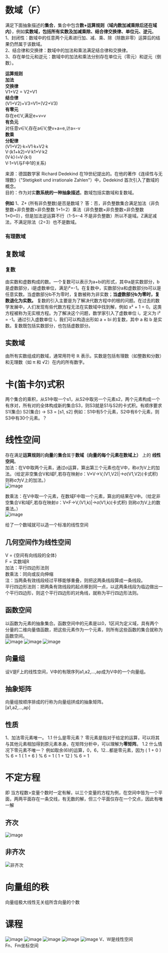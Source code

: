 # 数域（F）
满足下面抽象描述的**集合**，集合中包含**数+运算规则（域内数加减乘除后还在域内）**，例如**实数域，包括所有实数及加减乘除、结合律交换律、单位元、逆元**。   
1、封闭性：数域中的任意两个元素进行加、减、乘、除（除数非零）运算后的结果仍然属于该数域。  
2、结合律和交换律：数域中的加法和乘法满足结合律和交换律。  
3、存在单位元和逆元：数域中的加法和乘法分别存在单位元（零元）和逆元（倒数）。  

**运算规则**  
**加法**  
**交换律**  
V1+V2 = V2+V1  
**结合律**  
(V1+V2)+V3=V1+(V2+V3)  
**有零元**  
存在e∈V,满足e+v=v  
**有负元**  
对任意v∈V,存在a∈V,使v+a=e,计a=-v  
**数乘**   
**分配律**  
(V1+V2)·k=V1·k+V2·k  
V·(k1+k2)=V·k1+V·k2  
(V·k)·l=V·(k·l)  
V·1=V(与F中1的关系)  

来源：德国数学家 Richard Dedekind 在19世纪提出的。在他的著作《连续性与无理数》（"Stetigkeit und irrationale Zahlen"）中，Dedekind 首次引入了数域的概念。  
目的：作为对实**数系统的一种抽象描述**。数域包括实数域和复数域。

**例如**
1、Z+ (所有非负整数)是否是数域？
答：否，非负整数集合满足加法（非负整数+非负整数=非负整数 1+1=2）乘法（非负整数×非负整数=非负整数 1×0=0），但是加法逆运算不行（1-5=-4 不是非负整数）所以不是域。Z满足减法，不满足除法（2÷3）也不是数域。
### 有理数域
## 复数域
### 复数
由实数和虚数构成的数。一个复数可以表示为a+bi的形式，其中a是实数部分，b是虚数部分，i是虚数单位，满足i²=-1。在复数中，实数部分a和虚数部分b可以是任意实数。当虚数部分b不为零时，复数被称为非实数；**当虚数部分b为零时，复数退化为实数。**
复数的引入主要是为了解决代数方程中的根的问题。在过去的数学发展中，人们发现有些代数方程无法在实数域中找到解，例如 x² + 1 = 0。这类方程被称为无实根方程。为了解决这个问题，数学家引入了虚数单位 i，定义为 i² = -1。通过引入虚数单位 i，我们可以构造出形如 a + bi 的复数，其中 a 和 b 是实数。复数既包括实数部分，也包括虚数部分。
## 实数域
由所有实数组成的数域，通常用符号 ℝ 表示。实数是包括有理数（如整数和分数）和无理数（如 π 和 √2）在内的所有数字。

# 卡(笛卡尔)式积
两个集合的乘积，从S1中取一个s1，从S2中取另一个元素s2，两个元素构成一个有序对，所有对的全体构成新的集合S3，则S3就是S1与S2的卡式积。有顺序要求  
S1(集合) S2(集合) -> S3 = [s1, s2] 
例如：S1中有5个元素，S2中有6个元素，则S3中有30个元素。？  

# 线性空间
存在满足**运算规则**的**向量**的**集合**属于**数域（向量的每个元素在数域上）** 上的 **线性空间**。  
加法：在V中取两个元素，通过σ运算，算出第三个元素也在V中，称σ为V上的加法。（给定非空集合V和域F,若存在映射σ：V×V->V,(V1,V2)|->σ(V1,V2)(卡式积) 则称σ为V上的加法。）  
![image](https://github.com/YRH0/YRH-Planet/assets/74707759/2447d807-7d18-4022-949e-eb381e699b20)

数乘法：在V中取一个元素，在数域F中取一个元素，算出的结果在V中。（给定非空集合V和域F,若存在映射σ：V×F->V,(V1,k)|->σ(V1,k)(卡式积) 则称σ为V上的数乘法。）  
![image](https://github.com/YRH0/YRH-Planet/assets/74707759/419bf02e-bfa5-4d19-bbcd-bc0f065cccf3)

给了一个数域就可以造一个标准的线性空间

## 几何空间作为线性空间
V = {空间有向线段的全体}   
F = 实数域R   
加法：平行四边形法则    
数乘法：同向或反向伸缩   
注：当两条有效线段经过平移能够重叠，则把这两条线段算成一条线段。   
平行四边形法则：把两条有效线段的起点移到同一点，以这两条线段为临边做出一个平行四边形，则这个平行四边形的对角线，就称为平行四边形法则。   

## 函数空间
以函数为元素的抽象集合。函数空间中的元素是以0，1区间为定义域，具有两个分量的二维向量值函数，把这些元素作为一个元素，则所有这些函数的集合就称为函数空间。  
![image](https://github.com/YRH0/YRH-Planet/assets/74707759/80cbb331-2b65-4836-b449-49cfd793346d)
![image](https://github.com/YRH0/YRH-Planet/assets/74707759/9f695be9-3f6d-46d8-b477-ade62d3afbae)
![image](https://github.com/YRH0/YRH-Planet/assets/74707759/24603008-6e68-46bd-afc7-cf322524ce6a)

## 向量组
设V是F上的线性空间，V中的有限序列a1,a2,...,ap成为V中的一个向量组。  
## 抽象矩阵
向量组按顺序排成的行称为向量组拼成的抽象矩阵。  
[a1,a2,...,ap]

## 性质
1、加法零元素唯一。
1.1 什么是零元素？
零元素是指对于给定的运算，可以将其与其他元素相加得到原元素本身。在矩阵分析中，可以理解为**零矩阵**。
1.2 什么情况下零元素不唯一？
例如取余(6)的运算，0，6，12...都是零元素，因为
( 1 + 0 ) % 6 = 1
( 1 + 6 ) % 6 = 1
( 1 + 12 ) % 6 = 1 

# 不定方程
即 当方程数>变量个数时一定有解，以三个变量的方程为例，在空间中皆为一个平面，两两平面存在一条交线，有无数的解，但三个平面仅存在一个交点，因此有唯一解
## 齐次

![image](https://github.com/YRH0/YRH-Planet/assets/74707759/f6a533fb-9fe9-4fb9-9ccd-4b794e9b6f59)

## 非齐次
![非齐次](https://github.com/YRH0/YRH-Planet/assets/74707759/dd1ad4c4-5656-40c0-b46e-0f0b7a9d269a)

# 向量组的秩
向量组极大线性无关组所含向量的个数

# 课程
![image](https://github.com/YRH0/YRH-Planet/assets/74707759/fa937281-0b2d-472e-b2d0-31e997bc0855)
![image](https://github.com/YRH0/YRH-Planet/assets/74707759/4c7e40d3-f834-465a-b787-bb991c1912fe)
![image](https://github.com/YRH0/YRH-Planet/assets/74707759/3bce68b9-c302-44ce-88a4-0174e4ea99bb)
![image](https://github.com/YRH0/YRH-Planet/assets/74707759/0264e61c-9070-4f1c-804a-3cdfd7311170)
![image](https://github.com/YRH0/YRH-Planet/assets/74707759/8093a713-1be7-4b1a-93a1-7542b6f59536)
V、W是线性空间  
Fn、Fm坐标空间 
